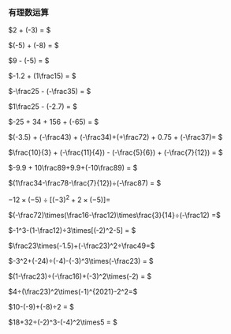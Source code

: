### 有理数运算

$2 + (-3) = $					



$(-5) + (-8) = $			



$9 - (-5) = $



$-1.2 + (1\frac15) = $				



$-\frac25 - (-\frac35) = $			



$1\frac25 - (-2.7) = $



$-25 + 34 + 156 + (-65) = $











$(-3.5) + (-\frac43) + (-\frac34)+(+\frac72) + 0.75 + (-\frac37)= $











$\frac{10}{3} + (-\frac{11}{4}) - (-\frac{5}{6}) + (-\frac{7}{12}) = $











$-9.9 + 10\frac89+9.9+(-10\frac89) = $











$(1\frac34-\frac78-\frac{7}{12})÷(-\frac87) = $











$-12\times(-5)÷[(-3)^2+2\times(-5)] =$











$(-\frac72)\times(\frac16-\frac12)\times\frac{3}{14}÷(-\frac12) =$











$-1^3-(1-\frac12)÷3\times[(-2)^2-5] = $











$\frac23\times(-1.5)+(-\frac23)^2÷\frac49=$











$-3^2+(-24)÷(-4)-(-3)^3\times(-\frac23) = $











$(1-\frac23)÷(-\frac16)+(-3)^2\times(-2) = $











$4÷(\frac23)^2\times(-1)^{2021}-2^2=$











$10-(-9)+(-8)÷2 = $











$18+32÷(-2)^3-(-4)^2\times5 = $









